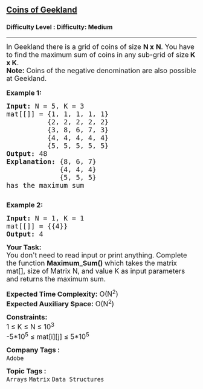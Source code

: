 <h2><a href="https://www.geeksforgeeks.org/problems/coins-of-geekland--141631/1?page=1&company=Flipkart,Adobe&difficulty=Medium&status=unsolved&sortBy=accuracy">Coins of Geekland</a></h2><h3>Difficulty Level : Difficulty: Medium</h3><hr><div class="problems_problem_content__Xm_eO"><p><span style="font-size: 18px;">In Geekland there is a grid&nbsp;of coins of size <strong>N x</strong> <strong>N</strong>. You have to find the maximum sum of coins in any&nbsp;sub-grid&nbsp;of size<strong> K x K</strong>.<br><strong>Note:</strong> Coins of the negative denomination are&nbsp;also possible at Geekland.</span><br><br><span style="font-size: 18px;"><strong>Example 1:</strong></span></p>
<pre><span style="font-size: 18px;"><strong>Input: </strong>N = 5, K = 3 
mat[[]] = {1, 1, 1, 1, 1}&nbsp;
          {2, 2, 2, 2, 2}&nbsp;
          {3, 8, 6, 7, 3}&nbsp;
          {4, 4, 4, 4, 4}&nbsp;
          {5, 5, 5, 5, 5}</span>
<span style="font-size: 18px;"><strong>Output:</strong> 48</span>
<span style="font-size: 18px;"><strong>Explanation:</strong> {8, 6, 7}
             {4, 4, 4}
             {5, 5, 5}
has the maximum sum</span>
</pre>
<p><br><span style="font-size: 18px;"><strong>Example 2:</strong></span></p>
<pre><span style="font-size: 18px;"><strong>Input: </strong>N = 1, K = 1
mat[[]] = {{4}} </span>
<span style="font-size: 18px;"><strong>Output:</strong> 4</span>
</pre>
<p><span style="font-size: 18px;"><strong>Your Task: </strong>&nbsp;<br>You don't need to read input or print anything. Complete the function <strong>Maximum_Sum()</strong> which takes the matrix mat[], size of Matrix N, and value K as input parameters and returns the maximum sum.</span></p>
<p><span style="font-size: 18px;"><strong>Expected Time Complexity:</strong> O(N<sup>2</sup>)<br><strong>Expected Auxiliary Space:</strong> O(N<sup>2</sup>)</span></p>
<p><span style="font-size: 18px;"><strong>Constraints:</strong><br>1 ≤ K&nbsp;≤ N ≤ 10<sup>3</sup><br>-5*10<sup>5</sup> ≤ mat[i][j] ≤ 5*10<sup>5</sup></span></p></div><p><span style=font-size:18px><strong>Company Tags : </strong><br><code>Adobe</code>&nbsp;<br><p><span style=font-size:18px><strong>Topic Tags : </strong><br><code>Arrays</code>&nbsp;<code>Matrix</code>&nbsp;<code>Data Structures</code>&nbsp;